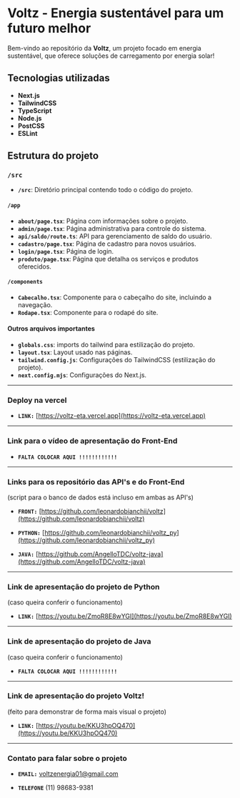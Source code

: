 # Voltz - Energia sustentável para um futuro melhor

Bem-vindo ao repositório da **Voltz**, um projeto focado em energia sustentável, que oferece soluções de carregamento por energia solar!

## Tecnologias utilizadas

- **Next.js**
- **TailwindCSS**
- **TypeScript**
- **Node.js**
- **PostCSS**
- **ESLint**
  
## Estrutura do projeto

### **`/src`**

- **`/src`**: Diretório principal contendo todo o código do projeto.

#### **`/app`**

- **`about/page.tsx`**: Página com informações sobre o projeto.
- **`admin/page.tsx`**: Página administrativa para controle do sistema.
- **`api/saldo/route.ts`**: API para gerenciamento de saldo do usuário.
- **`cadastro/page.tsx`**: Página de cadastro para novos usuários.
- **`login/page.tsx`**: Página de login.
- **`produto/page.tsx`**: Página que detalha os serviços e produtos oferecidos.

#### **`/components`**

- **`Cabecalho.tsx`**: Componente para o cabeçalho do site, incluindo a navegação.
- **`Rodape.tsx`**: Componente para o rodapé do site.

#### Outros arquivos importantes

- **`globals.css`**: imports do tailwind para estilização do projeto.
- **`layout.tsx`**: Layout usado nas páginas.
- **`tailwind.config.js`**: Configurações do TailwindCSS (estilização do projeto).
- **`next.config.mjs`**: Configurações do Next.js.

------

### Deploy na vercel

- **`LINK:`** [https://voltz-eta.vercel.app](https://voltz-eta.vercel.app)
  
------

### Link para o vídeo de apresentação do Front-End

- **`FALTA COLOCAR AQUI !!!!!!!!!!!!`**

------

### Links para os repositório das API's e do Front-End 
(script para o banco de dados está incluso em ambas as API's)

- **`FRONT:`** [https://github.com/leonardobianchii/voltz](https://github.com/leonardobianchii/voltz)

- **`PYTHON:`** [https://github.com/leonardobianchii/voltz_py](https://github.com/leonardobianchii/voltz_py)

- **`JAVA:`** [https://github.com/AngelloTDC/voltz-java](https://github.com/AngelloTDC/voltz-java)

------

### Link de apresentação do projeto de Python 
(caso queira conferir o funcionamento)

- **`LINK:`** [https://youtu.be/ZmoR8E8wYGI](https://youtu.be/ZmoR8E8wYGI)

------

### Link de apresentação do projeto de Java 
(caso queira conferir o funcionamento)

- **`FALTA COLOCAR AQUI !!!!!!!!!!!!`**

------

### Link de apresentação do projeto Voltz! 
(feito para demonstrar de forma mais visual o projeto)

- **`LINK:`** [https://youtu.be/KKU3hpOQ470](https://youtu.be/KKU3hpOQ470)

------

### Contato para falar sobre o projeto

- **`EMAIL:`** voltzenergia01@gmail.com

- **`TELEFONE`**  (11) 98683-9381



